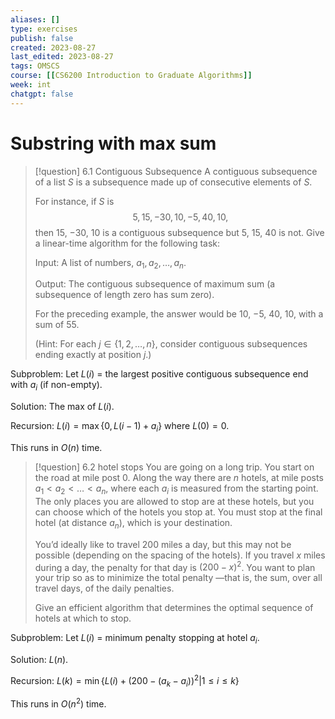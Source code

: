 ```yaml
---
aliases: []
type: exercises
publish: false
created: 2023-08-27
last_edited: 2023-08-27
tags: OMSCS
course: [[CS6200 Introduction to Graduate Algorithms]]
week: int
chatgpt: false
---
```

# Substring with max sum

>[!question] 6.1 Contiguous Subsequence
>A contiguous subsequence of a list $S$ is a subsequence made up of consecutive elements of $S$. 
>
>For instance, if $S$ is 
>$$5, 15, −30, 10, −5, 40, 10,$$ 
>then 15, −30, 10 is a contiguous subsequence but 5, 15, 40 is not. Give a linear-time algorithm for the following task: 
>
>Input: A list of numbers, $a_1, a_2, \ldots , a_n$. 
>
>Output: The contiguous subsequence of maximum sum (a subsequence of length zero has sum zero). 
>
>For the preceding example, the answer would be 10, −5, 40, 10, with a sum of 55.
>
>(Hint: For each $j \in \{1, 2, \ldots , n\}$, consider contiguous subsequences ending exactly at position $j$.)

Subproblem:
Let $L(i)$ = the largest positive contiguous subsequence end with $a_i$ (if non-empty).

Solution: 
The max of $L(i)$.

Recursion:
$L(i) = \max\{0, L(i-1) + a_i\}$
where $L(0) = 0$.

This runs in $O(n)$ time.

>[!question] 6.2 hotel stops
>You are going on a long trip. You start on the road at mile post 0. Along the way there are $n$ hotels, at mile posts $a_1 < a_2 < \ldots < a_n$, where each $a_i$ is measured from the starting point. The only places you are allowed to stop are at these hotels, but you can choose which of the hotels you stop at. You must stop at the final hotel (at distance $a_n$), which is your destination. 
>
>You’d ideally like to travel 200 miles a day, but this may not be possible (depending on the spacing of the hotels). If you travel $x$ miles during a day, the penalty for that day is $(200 − x)^2$. You want to plan your trip so as to minimize the total penalty —that is, the sum, over all travel days, of the daily penalties. 
>
>Give an efficient algorithm that determines the optimal sequence of hotels at which to stop.

Subproblem:
Let $L(i)$ = minimum penalty stopping at hotel $a_i$.

Solution: 
$L(n)$.

Recursion:
$L(k) = \min \{ L(i) + (200 - (a_k-a_i))^2 \vert 1 \leq i \leq k \}$

This runs in $O(n^2)$ time.

